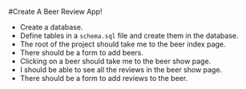 #Create A Beer Review App!
* Create a database.
* Define tables in a `schema.sql` file and create them in the database.
* The root of the project should take me to the beer index page.
* There should be a form to add beers.
* Clicking on a beer should take me to the beer show page.
* I should be able to see all the reviews in the beer show page.
* There should be a form to add reviews to the beer.

